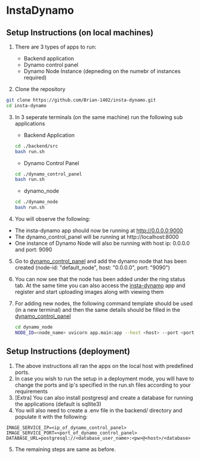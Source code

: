 # InstaDynamo 

## Setup Instructions (on local machines)

1. There are 3 types of apps to run:
    - Backend application
    - Dynamo control panel 
    - Dynamo Node Instance (depneding on the numebr of instances required)

2. Clone the repository
```bash
git clone https://github.com/Brian-1402/insta-dynamo.git
cd insta-dynamo
```

3. In 3 seperate terminals (on the same machine) run the following sub applications


    - Backend Application
    ```bash
    cd ./backend/src
    bash run.sh
    ```

    - Dynamo Control Panel
    ```bash
    cd ./dynamo_control_panel
    bash run.sh
    ```

    - dynamo_node
    ```bash
    cd ./dynamo_node
    bash run.sh
    ```

4. You will observe the following:
- The insta-dynamo app should now be running at http://0.0.0.0:9000
- The dynamo_control_panel will be running at http://localhost:8000
- One instance of Dynamo Node will also be running with host ip: 0.0.0.0 and port: 9090

5. Go to [dynamo_control_panel](http://localhost:8000) and add the dynamo node that has been created (node-id: "default_node", host: "0.0.0.0", port: "9090")

6. You can now see that the node has been added under the ring status tab. At the same time you can also access the [insta-dynamo](http://0.0.0.0:9000) app and register and start uploading images along with viewing them

7. For adding new nodes, the following command template should be used (in a new terminal) and then the same details should be filled in the [dynamo_control_panel](http://localhost:8000)
    ```bash
    cd dynamo_node
    NODE_ID=<node_name> uvicorn app.main:app --host <host> --port <port> --reload
    ```


## Setup Instructions (deployment)

1. The above instructions all ran the apps on the local host with predefined ports.
2. In case you wish to run the setup in a deployment mode, you will have to change the ports and ip's specified in the run.sh files according to your requirements
3. [Extra] You can also install postgresql and create a database for running the applications (default is sqllite3)
4. You will also need to create a .env file in the backend/ directory and populate it with the following:
```.env
IMAGE_SERVICE_IP=<ip_of_dynamo_control_panel>
IMAGE_SERVICE_PORT=<port_of_dynamo_control_panel>
DATABASE_URL=postgresql://<database_user_name>:<pw>@<host>/<database>
```
5. The remaining steps are same as before.
